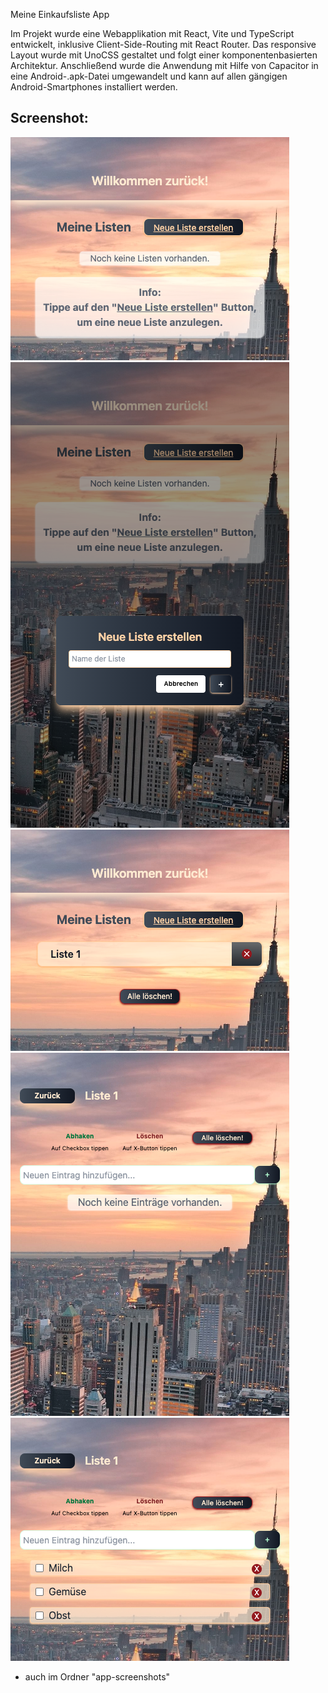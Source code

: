 Meine Einkaufsliste App

Im Projekt wurde eine Webapplikation mit React, Vite und
TypeScript entwickelt, inklusive Client-Side-Routing mit React
Router. Das responsive Layout wurde mit UnoCSS gestaltet und
folgt einer komponentenbasierten Architektur. Anschließend
wurde die Anwendung mit Hilfe von Capacitor in eine
Android-.apk-Datei umgewandelt und kann auf allen gängigen
Android-Smartphones installiert werden.

Screenshot: 
---------------------------
![alt text](app-screenshots/Einkaufsliste1.png)
![alt text](app-screenshots/Einkaufsliste2.png)
![alt text](app-screenshots/Einkaufsliste3.png)
![alt text](app-screenshots/Einkaufsliste4.png)
![alt text](app-screenshots/Einkaufsliste5.png)
+ auch im Ordner "app-screenshots"